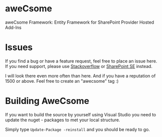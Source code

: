 # aweCsome
aweCsome Framework: Entity Framework for SharePoint Provider Hosted Add-Ins

# Issues
If you find a bug or have a feature request, feel free to place an issue here. If you need support, please use [Stackoverflow](https://stackoverflow.com) or [SharePoint SE](https://sharepoint.stackexchange.com) instead.

I will look there even more often than here. And if you have a reputation of 1500 or above. Feel free to create an "awecsome" tag :)

# Building AweCsome
If you want to build the source by yourself using Visual Studio you need to update the nuget - packages to met your local structure.

Simply type `Update-Package -reinstall` and you should be ready to go.
